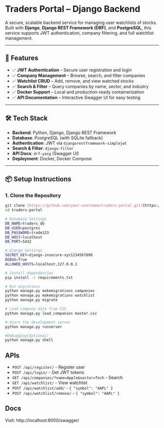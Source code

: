 # Traders Portal – Django Backend

A secure, scalable backend service for managing user watchlists of stocks. Built with **Django**, **Django REST Framework (DRF)**, and **PostgreSQL**, this service supports JWT authentication, company filtering, and full watchlist management.

---

## 🚀 Features

- ✅ **JWT Authentication** – Secure user registration and login
- ✅ **Company Management** – Browse, search, and filter companies
- ✅ **Watchlist CRUD** – Add, remove, and view watched stocks
- ✅ **Search & Filter** – Query companies by name, sector, and industry
- ✅ **Docker Support** – Local and production-ready containerization
- ✅ **API Documentation** – Interactive Swagger UI for easy testing

---

## 🛠️ Tech Stack

- **Backend**: Python, Django, Django REST Framework
- **Database**: PostgreSQL (with SQLite fallback)
- **Authentication**: JWT via `djangorestframework-simplejwt`
- **Search & Filter**: `django-filter`
- **API Docs**: `drf-yasg` (Swagger UI)
- **Deployment**: Docker, Docker Compose

---

## 📦 Setup Instructions

### 1. Clone the Repository
```bash
git clone [https://github.com/your-username/traders-portal.git](https://github.com/tarun2512/tradebrains-assignment-django.git)
cd traders-portal

# Database Settings
DB_NAME=traders_db
DB_USER=postgres
DB_PASSWORD=trade123
DB_HOST=localhost
DB_PORT=5432

# Django Settings
SECRET_KEY=django-insecure-xyz1234567890
DEBUG=True
ALLOWED_HOSTS=localhost,127.0.0.1

# Install dependencies
pip install -r requirements.txt

# Run migrations
python manage.py makemigrations companies
python manage.py makemigrations watchlist
python manage.py migrate

# Load company data from CSV
python manage.py load_companies master.csv

# Start the development server
python manage.py runserver

#Debugging(Optional)
python manage.py shell

```
## APIs
- `POST /api/register/` - Register user
- `POST /api/login/` - Get JWT tokens
- `GET /api/companies/?name=Apple&sector=Tech` - Search
- `GET /api/watchlist/` - View watchlist
- `POST /api/watchlist/add/` - `{ "symbol": "AAPL" }`
- `POST /api/watchlist/remove/` - `{ "symbol": "AAPL" }`

## Docs
Visit: http://localhost:8000/swagger/















